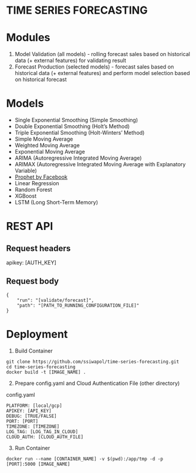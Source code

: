 # TIME SERIES FORECASTING

# Modules
1. Model Validation (all models) - rolling forecast sales based on historical data (+ external features) for validating result
2. Forecast Production (selected models) - forecast sales based on historical data (+ external features) and perform model selection based on historical forecast

# Models
- Single Exponential Smoothing (Simple Smoothing)
- Double Exponential Smoothing (Holt’s Method)
- Triple Exponential Smoothing (Holt-Winters’ Method)
- Simple Moving Average
- Weighted Moving Average
- Exponential Moving Average
- ARIMA (Autoregressive Integrated Moving Average)
- ARIMAX (Autoregressive Integrated Moving Average with Explanatory Variable)
- [Prophet by Facebook](https://facebook.github.io/prophet/)
- Linear Regression
- Random Forest
- XGBoost
- LSTM (Long Short-Term Memory)


# REST API
## Request headers
apikey: [AUTH_KEY]

## Request body
```
{
	"run": "[validate/forecast]",
	"path": "[PATH_TO_RUNNING_CONFIGURATION_FILE]"
}
```

# Deployment
1. Build Container
```
git clone https://github.com/ssiwapol/time-series-forecasting.git
cd time-series-forecasting
docker build -t [IMAGE_NAME] .
```

2. Prepare config.yaml and Cloud Authentication File (other directory)

config.yaml
```
PLATFORM: [local/gcp]
APIKEY: [API_KEY]
DEBUG: [TRUE/FALSE]
PORT: [PORT]
TIMEZONE: [TIMEZONE]
LOG_TAG: [LOG_TAG_IN_CLOUD]
CLOUD_AUTH: [CLOUD_AUTH_FILE]
```

3. Run Container
```
docker run --name [CONTAINER_NAME] -v $(pwd):/app/tmp -d -p [PORT]:5000 [IMAGE_NAME]
```
